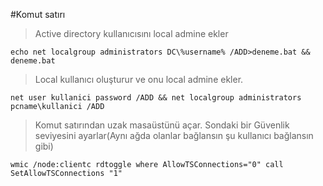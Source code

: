 #Komut satırı
> Active directory kullanıcısını local admine ekler

```echo net localgroup administrators DC\%username% /ADD>deneme.bat && deneme.bat```

> Local kullanıcı oluşturur ve onu local admine ekler.

```net user kullanici password /ADD && net localgroup administrators pcname\kullanici /ADD```
> Komut satırından uzak masaüstünü açar. Sondaki bir Güvenlik seviyesini ayarlar(Aynı ağda olanlar bağlansın şu kullanıcı bağlansın gibi) 

```wmic /node:clientc rdtoggle where AllowTSConnections="0" call SetAllowTSConnections "1"```
